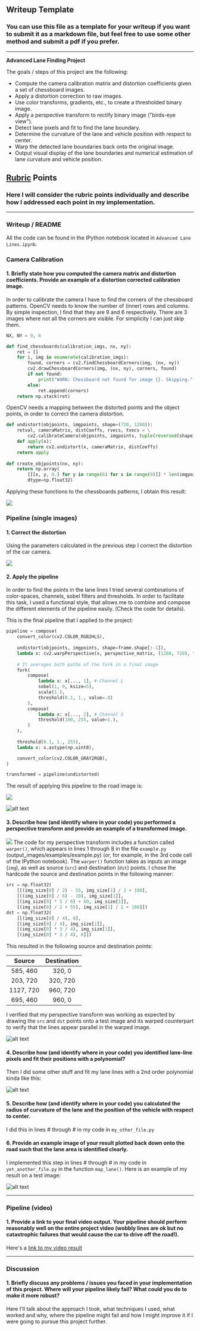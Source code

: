 ## Writeup Template

### You can use this file as a template for your writeup if you want to submit it as a markdown file, but feel free to use some other method and submit a pdf if you prefer.

---

**Advanced Lane Finding Project**

The goals / steps of this project are the following:

* Compute the camera calibration matrix and distortion coefficients given a set of chessboard images.
* Apply a distortion correction to raw images.
* Use color transforms, gradients, etc., to create a thresholded binary image.
* Apply a perspective transform to rectify binary image ("birds-eye view").
* Detect lane pixels and fit to find the lane boundary.
* Determine the curvature of the lane and vehicle position with respect to center.
* Warp the detected lane boundaries back onto the original image.
* Output visual display of the lane boundaries and numerical estimation of lane curvature and vehicle position.

[//]: # (Image References)

[distortion]: ./output_images/distortion.jpg
[distortion-2]: ./output_images/distortion-2.jpg
[warped]: ./output_images/warped.jpg
[pipeline]: ./output_images/pipeline.jpg

[distortion]: ./output_images/distortion.jpg
[distortion]: ./output_images/distortion.jpg

[image2]: ./test_images/test1.jpg "Road Transformed"
[image3]: ./examples/binary_combo_example.jpg "Binary Example"
[image4]: ./examples/warped_straight_lines.jpg "Warp Example"
[image5]: ./examples/color_fit_lines.jpg "Fit Visual"
[image6]: ./examples/example_output.jpg "Output"
[video1]: ./project_video.mp4 "Video"

## [Rubric](https://review.udacity.com/#!/rubrics/571/view) Points

### Here I will consider the rubric points individually and describe how I addressed each point in my implementation.  

---

### Writeup / README

All the code can be found in the IPython notebook located in `Advanced Lane Lines.ipynb`.

### Camera Calibration

#### 1. Briefly state how you computed the camera matrix and distortion coefficients. Provide an example of a distortion corrected calibration image.

In order to calibrate the camera I have to find the corners of the chessboard patterns. OpenCV needs to know the number of (inner) rows and columns. By simple inspection, I find that they are 9 and 6 respectively. There are 3 images where not all the corners are visible. For simplicity I can just skip them.

``` python
NX, NY = 9, 6

def find_chessboards(calibration_imgs, nx, ny):
    ret = []
    for i, img in enumerate(calibration_imgs):
        found, corners = cv2.findChessboardCorners(img, (nx, ny))
        cv2.drawChessboardCorners(img, (nx, ny), corners, found)
        if not found:
            print("WARN: Chessboard not found for image {}. Skipping.".format(i))
        else:
            ret.append(corners)
    return np.stack(ret)
```

OpenCV needs a mapping between the distorted points and the object points, in order to correct the camera distortion.

``` python
def undistort(objpoints, imgpoints, shape=(720, 1280)):
    retval, cameraMatrix, distCoeffs, rvecs, tvecs = \
        cv2.calibrateCamera(objpoints, imgpoints, tuple(reversed(shape)), None, None)
    def apply(x):
        return cv2.undistort(x, cameraMatrix, distCoeffs) 
    return apply
 
def create_objpoints(nx, ny):
    return np.array(
        [[[x, y, 0.] for y in range(6) for x in range(9)]] * len(imgpoints),
        dtype=np.float32)
```
Applying these functions to the chessboards patterns, I obtain this result:

![][distortion]

### Pipeline (single images)

#### 1. Correct the distortion

Using the parameters calculated in the previous step I correct the distortion of the car camera.

![][distortion-2]

#### 2. Apply the pipeline

In order to find the points in the lane lines I tried several combinations of color-spaces, channels, sobel filters and thresholds. In order to facilitate this task, I used a functional style, that allows me to combine and compose the different elements of the pipeline easily. (Check the code for details).

This is the final pipeline that I applied to the project:

``` python
pipeline = compose(
    convert_color(cv2.COLOR_RGB2HLS),
    
    undistort(objpoints, imgpoints, shape=frame.shape[:-1]),
    lambda x: cv2.warpPerspective(x, perspective_matrix, (1280, 720), flags=cv2.INTER_LINEAR),
    
    # It averages both paths of the fork in a final image
    fork(
        compose(
            lambda x: x[..., 1], # Channel L  
            sobel(1, 0, ksize=5),
            scale(1.),
            threshold(0.1, 1., value=.8)
        ),
        compose(
            lambda x: x[..., 2], # Channel S  
            threshold(100, 255, value=1.),
        )
    ),
    
    threshold(0.1, 1., 255),
    lambda x: x.astype(np.uint8),

    convert_color(cv2.COLOR_GRAY2RGB),
)

transformed = pipeline(undistorted)
```

The result of applying this pipeline to the road image is:

![][pipeline]




![alt text][image3]

#### 3. Describe how (and identify where in your code) you performed a perspective transform and provide an example of a transformed image.

![][warped]
The code for my perspective transform includes a function called `warper()`, which appears in lines 1 through 8 in the file `example.py` (output_images/examples/example.py) (or, for example, in the 3rd code cell of the IPython notebook).  The `warper()` function takes as inputs an image (`img`), as well as source (`src`) and destination (`dst`) points.  I chose the hardcode the source and destination points in the following manner:

```python
src = np.float32(
    [[(img_size[0] / 2) - 55, img_size[1] / 2 + 100],
    [((img_size[0] / 6) - 10), img_size[1]],
    [(img_size[0] * 5 / 6) + 60, img_size[1]],
    [(img_size[0] / 2 + 55), img_size[1] / 2 + 100]])
dst = np.float32(
    [[(img_size[0] / 4), 0],
    [(img_size[0] / 4), img_size[1]],
    [(img_size[0] * 3 / 4), img_size[1]],
    [(img_size[0] * 3 / 4), 0]])
```

This resulted in the following source and destination points:

| Source        | Destination   | 
|:-------------:|:-------------:| 
| 585, 460      | 320, 0        | 
| 203, 720      | 320, 720      |
| 1127, 720     | 960, 720      |
| 695, 460      | 960, 0        |

I verified that my perspective transform was working as expected by drawing the `src` and `dst` points onto a test image and its warped counterpart to verify that the lines appear parallel in the warped image.

![alt text][image4]

#### 4. Describe how (and identify where in your code) you identified lane-line pixels and fit their positions with a polynomial?

Then I did some other stuff and fit my lane lines with a 2nd order polynomial kinda like this:

![alt text][image5]

#### 5. Describe how (and identify where in your code) you calculated the radius of curvature of the lane and the position of the vehicle with respect to center.

I did this in lines # through # in my code in `my_other_file.py`

#### 6. Provide an example image of your result plotted back down onto the road such that the lane area is identified clearly.

I implemented this step in lines # through # in my code in `yet_another_file.py` in the function `map_lane()`.  Here is an example of my result on a test image:

![alt text][image6]

---

### Pipeline (video)

#### 1. Provide a link to your final video output.  Your pipeline should perform reasonably well on the entire project video (wobbly lines are ok but no catastrophic failures that would cause the car to drive off the road!).

Here's a [link to my video result](./project_video.mp4)

---

### Discussion

#### 1. Briefly discuss any problems / issues you faced in your implementation of this project.  Where will your pipeline likely fail?  What could you do to make it more robust?

Here I'll talk about the approach I took, what techniques I used, what worked and why, where the pipeline might fail and how I might improve it if I were going to pursue this project further.  
